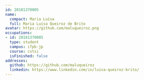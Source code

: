 ```yaml
---
id: 20181370005
name:
  compact: Maria Luísa
  full: Maria Luísa Queiroz de Brito
avatar: https://github.com/maluqueiroz.png
occupations:
- id: 20181370005
  type: student
  campus: ifpb-jp
  course: cstsi
  isFinished: false
addresses:
  github: https://github.com/maluqueiroz
  linkedin: https://www.linkedin.com/in/luisa-queiroz-brito/
---
```

